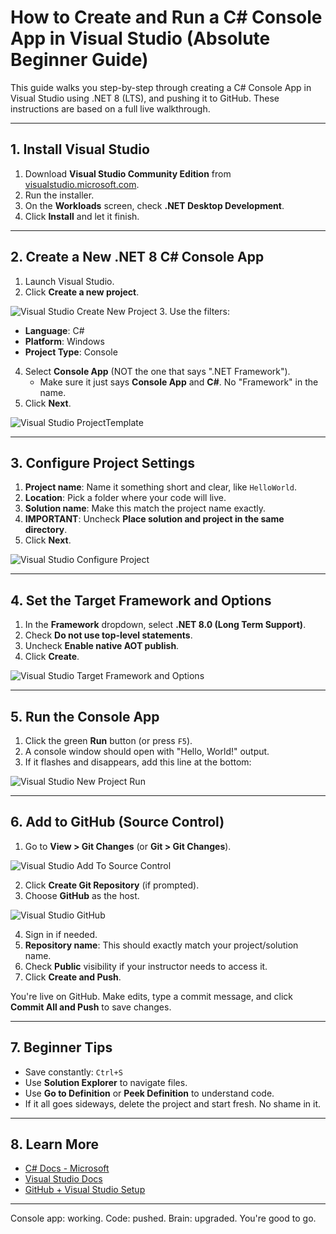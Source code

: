 # How to Create and Run a C# Console App in Visual Studio (Absolute Beginner Guide)

This guide walks you step-by-step through creating a C# Console App in Visual Studio using .NET 8 (LTS), and pushing it to GitHub. These instructions are based on a full live walkthrough.

---

## 1. Install Visual Studio

1. Download **Visual Studio Community Edition** from [visualstudio.microsoft.com](https://visualstudio.microsoft.com/).
2. Run the installer.
3. On the **Workloads** screen, check **.NET Desktop Development**.
4. Click **Install** and let it finish.

---

## 2. Create a New .NET 8 C# Console App

1. Launch Visual Studio.
2. Click **Create a new project**.

![Visual Studio Create New Project](../Images/VisualStudioCreateNewProject.png)
3. Use the filters:
   - **Language**: C#
   - **Platform**: Windows
   - **Project Type**: Console
4. Select **Console App** (NOT the one that says ".NET Framework").
   - Make sure it just says **Console App** and **C#**. No "Framework" in the name.
5. Click **Next**.

![Visual Studio ProjectTemplate](../Images/VisualStudioProjectTemplate.png)

---

## 3. Configure Project Settings

1. **Project name**: Name it something short and clear, like `HelloWorld`.
2. **Location**: Pick a folder where your code will live.
3. **Solution name**: Make this match the project name exactly.
4. **IMPORTANT**: Uncheck **Place solution and project in the same directory**.
5. Click **Next**.

![Visual Studio Configure Project](../Images/VisualStudioConfigureProject.png)

---

## 4. Set the Target Framework and Options

1. In the **Framework** dropdown, select **.NET 8.0 (Long Term Support)**.
2. Check **Do not use top-level statements**.
3. Uncheck **Enable native AOT publish**.
4. Click **Create**.

![Visual Studio Target Framework and Options](../Images/VisialStudioAdditionalInformation.png)

---

## 5. Run the Console App

1. Click the green **Run** button (or press `F5`).
2. A console window should open with "Hello, World!" output.
3. If it flashes and disappears, add this line at the bottom:

![Visual Studio New Project Run](../Images/VisualStudioNewProjectRun.png)

---

## 6. Add to GitHub (Source Control)

1. Go to **View > Git Changes** (or **Git > Git Changes**).

![Visual Studio Add To Source Control](../Images/VisualStudioAddToSourceControl.png)

2. Click **Create Git Repository** (if prompted).
3. Choose **GitHub** as the host.

![Visual Studio GitHub](../Images/VisualStudioGitHub.png)

4. Sign in if needed.
5. **Repository name**: This should exactly match your project/solution name.
6. Check **Public** visibility if your instructor needs to access it.
7. Click **Create and Push**.

You're live on GitHub. Make edits, type a commit message, and click **Commit All and Push** to save changes.

---

## 7. Beginner Tips

- Save constantly: `Ctrl+S`
- Use **Solution Explorer** to navigate files.
- Use **Go to Definition** or **Peek Definition** to understand code.
- If it all goes sideways, delete the project and start fresh. No shame in it.

---

## 8. Learn More

- [C# Docs - Microsoft](https://learn.microsoft.com/en-us/dotnet/csharp/)
- [Visual Studio Docs](https://learn.microsoft.com/en-us/visualstudio/get-started/)
- [GitHub + Visual Studio Setup](https://docs.github.com/en/get-started/getting-started-with-git/getting-started-with-git-and-visual-studio)

---

Console app: working. Code: pushed. Brain: upgraded. You're good to go.

